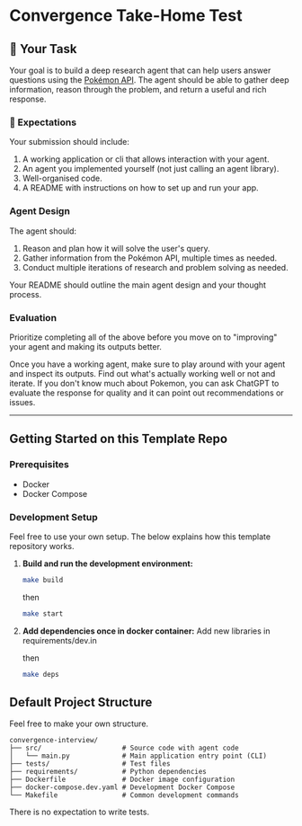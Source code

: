 # Convergence Take-Home Test

## 🚀 Your Task

Your goal is to build a deep research agent that can help users answer questions using the [Pokémon API](https://pokeapi.co/). The agent should be able to gather deep information, reason through the problem, and return a useful and rich response.

### 🧭 Expectations

Your submission should include:
1. A working application or cli that allows interaction with your agent.
2. An agent you implemented yourself (not just calling an agent library).
3. Well-organised code.
4. A README with instructions on how to set up and run your app.

### Agent Design

The agent should:
1. Reason and plan how it will solve the user's query.
2. Gather information from the Pokémon API, multiple times as needed.
3. Conduct multiple iterations of research and problem solving as needed.

Your README should outline the main agent design and your thought process.

### Evaluation

Prioritize completing all of the above before you move on to "improving" your agent and making its outputs better.

Once you have a working agent, make sure to play around with your agent and inspect its outputs. Find out what's actually working well or not and iterate. If you don't know much about Pokemon, you can ask ChatGPT to evaluate the response for quality and it can point out recommendations or issues.

---

## Getting Started on this Template Repo

### Prerequisites

- Docker
- Docker Compose

### Development Setup

Feel free to use your own setup. The below explains how this template repository works.

1. **Build and run the development environment:**

   ```bash
   make build
   ```
   then
   ```bash
   make start
   ```
2. **Add dependencies once in docker container:**
   Add new libraries in requirements/dev.in

   then

   ```bash
   make deps
   ```

## Default Project Structure

Feel free to make your own structure.

```
convergence-interview/
├── src/                    # Source code with agent code
│   └── main.py             # Main application entry point (CLI)
├── tests/                  # Test files
├── requirements/           # Python dependencies
├── Dockerfile              # Docker image configuration
├── docker-compose.dev.yaml # Development Docker Compose
└── Makefile                # Common development commands
```

There is no expectation to write tests.
